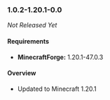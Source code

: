 ### 1.0.2-1.20.1-0.0

_Not Released Yet_

#### Requirements
- **MinecraftForge:** 1.20.1-47.0.3

#### Overview

- Updated to Minecraft 1.20.1